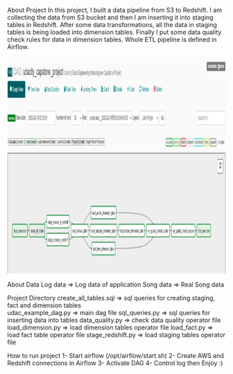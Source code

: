About Project
In this project, I built a data pipeline from S3 to Redshift. I am collecting the data from S3 bucket and then I am inserting it into staging tables in Redshift. After some data transformations, all the data in staging tables is being loaded into dimension tables. Finally I put some data quality check rules for data in dimension tables. 
Whole ETL pipeline is defined in Airflow.

<img height="500" src="https://github.com/lemarc58/udacity/blob/main/image/airflow.jpg">

About Data
Log data => Log data of application
Song data => Real Song data


Project Directory
create_all_tables.sql => sql queries for creating staging, fact and dimension tables  
udac_example_dag.py => main dag file
sql_queries.py => sql queries for inserting data into tables
data_quality.py => check data quality operator file
load_dimension.py => load dimension tables operator file
load_fact.py => load fact table operator file
stage_redshift.py => load staging tables operator file


How to run project
1- Start airflow (/opt/airflow/start.sh)
2- Create AWS and Redshift connections in Airflow
3- Activate DAG
4- Control log then Enjoy :)
